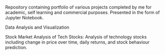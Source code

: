
Repository containing portfolio of various projects completed by me for academic, self learning and commercial purposes. 
Presented in the form of Jupyter Notebook.

Data Analysis and Visualization 

Stock Market Analysis of Tech Stocks: Analysis of technology stocks including change in price over time, daily returns, and stock behaviour prediction. 


